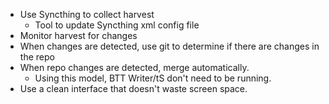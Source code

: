 * Use Syncthing to collect harvest
	* Tool to update Syncthing xml config file
* Monitor harvest for changes
* When changes are detected, use git to determine if there are changes in the repo
* When repo changes are detected, merge automatically.
	* Using this model, BTT Writer/tS don't need to be running.
* Use a clean interface that doesn't waste screen space.